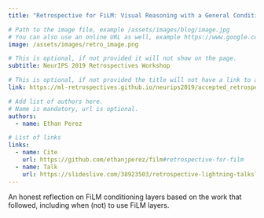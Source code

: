 ```yaml
---
title: "Retrospective for FiLM: Visual Reasoning with a General Conditioning Layer"

# Path to the image file, example /assets/images/blog/image.jpg
# You can also use an online URL as well, example https://www.google.com/image.jpg
image: /assets/images/retro_image.png

# This is optional, if not provided it will not show on the page.
subtitle: NeurIPS 2019 Retrospectives Workshop

# This is optional, if not provided the title will not have a link to anywhere
link: https://ml-retrospectives.github.io/neurips2019/accepted_retrospectives/2019/film/

# Add list of authors here.
# Name is mandatory, url is optional.
authors:
  - name: Ethan Perez

# List of links
links:
  - name: Cite
    url: https://github.com/ethanjperez/film#retrospective-for-film
  - name: Talk
    url: https://slideslive.com/38923503/retrospective-lightning-talks?ref=account-folder-43303-folders
---
```


<!--Abstract-->

An honest reflection on FiLM conditioning layers based on the work that followed, including when (not) to use FiLM layers.
